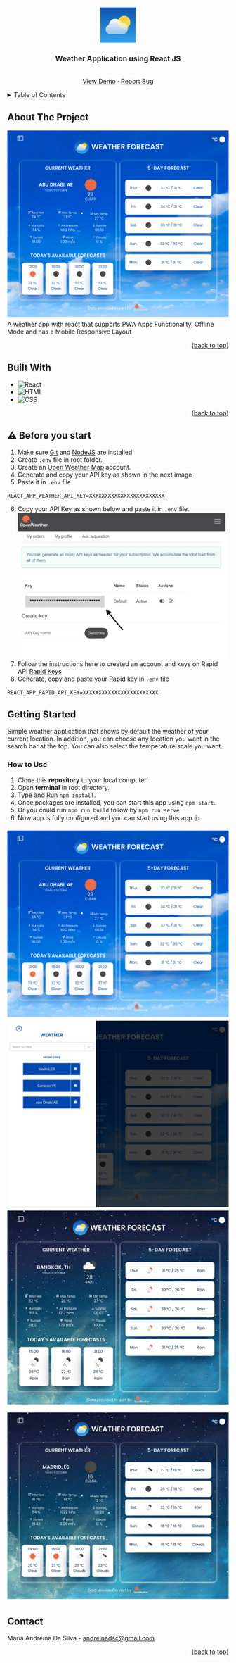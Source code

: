<a name='readme-top'></a>

<!-- PROJECT LOGO -->
<br />
<div align='center'>

  <img src='src/images/logo.webp' alt='Logo' width='80' height='80' />
  <h3 align='center'>Weather Application using React JS</h3>
  <p align='center'>
    <br />
    <a href=''>View Demo</a>
    ·
    <a href=''>Report Bug</a>
  </p>
</div>

<details>
  <summary>Table of Contents</summary>
  <ol>
    <li>
      <a href='#about-the-project'>About The Project</a>
    </li>
    <li>
        <a href='#built-with'>Built With</a>
    </li>
     <li>
      <a href='#before-you-start'>Before You Start</a>
    </li>
    <li>
      <a href='#getting-started'>Getting Started</a>
    </li>
    <li><a href='#contact'>Contact</a></li>
  </ol>
</details>

## About The Project

![screenshot](./src/images/screenshot-1.webp)
A weather app with react that supports PWA Apps Functionality, Offline Mode and has a Mobile Responsive Layout

<p align='right'>(<a href='#readme-top'>back to top</a>)</p>

## Built With

- ![React](https://img.shields.io/badge/react-000000?style=for-the-badge&logo=react&logoColor=white)
- ![HTML](https://img.shields.io/badge/html-000000?style=for-the-badge&logo=html5&logoColor=white)
- ![CSS](https://img.shields.io/badge/ccs-000000?style=for-the-badge&logo=css3&logoColor=white)

<p align='right'>(<a href='#readme-top'>back to top</a>)</p>

## :warning: Before you start

1. Make sure [Git](https://git-scm.com 'Git') and [NodeJS](https://nodejs.org 'NodeJS') are installed
2. Create `.env` file in root folder.
3. Create an [Open Weather Map](https://openweathermap.org/ 'Open Weather Map') account.
4. Generate and copy your API key as shown in the next image
5. Paste it in `.env` file.
```
REACT_APP_WEATHER_API_KEY=XXXXXXXXXXXXXXXXXXXXXXXX
```
6. Copy your API Key as shown below and paste it in `.env` file. 
   ![Copy API Key](./src/images/api_keys.webp)
7. Follow the instructions here to created an account and keys on Rapid API [Rapid Keys](https://docs.rapidapi.com/docs/keys)
8. Generate, copy and paste your Rapid key in `.env` file
```
REACT_APP_RAPID_API_KEY=XXXXXXXXXXXXXXXXXXXXXXXX
```

<!-- GETTING STARTED -->

## Getting Started

Simple weather application that shows by default the weather of your current location.
In addition, you can choose any location you want in the search bar at the top. You can also select the temperature scale you want.

### How to Use
1. Clone this **repository** to your local computer.
2. Open **terminal** in root directory.
3. Type and Run `npm install`.
4. Once packages are installed, you can start this app using `npm start`.
5. Or you could run `npm run build` follow by `npm run serve`
6. Now app is fully configured and you can start using this app :+1:

![screenshot](./src/images/screenshot-1.webp)
![screenshot](./src/images/screenshot-3.webp)
![screenshot](./src/images/screenshot-2.webp)
![screenshot](./src/images/screenshot-4.webp)


<!-- CONTACT -->

## Contact

María Andreina Da Silva - andreinadsc@gmail.com

<p align='right'>(<a href='#readme-top'>back to top</a>)</p>
